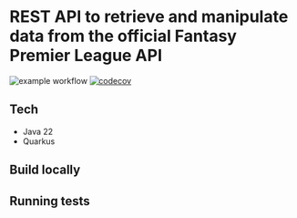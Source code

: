 # REST API to retrieve and manipulate data from the official Fantasy Premier League API

![example workflow](https://github.com/aj8gh/fpl-crunch/actions/workflows/build.yaml/badge.svg) [![codecov](https://codecov.io/github/AJ8GH/fpl-crunch/graph/badge.svg?token=0CUI9H99AN)](https://codecov.io/github/AJ8GH/fpl-crunch)

## Tech

* Java 22
* Quarkus

## Build locally

## Running tests
